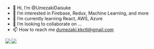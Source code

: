 - 👋 Hi, I’m @UmezakiDaisuke
- 👀 I’m interested in Firebase, Redux, Machine Learning, and more
- 🌱 I’m currently learning React, AWS, Azure
- 💞️ I’m looking to collaborate on ...
- 📫 How to reach me dumezaki.kkctl@gmail.com

<!--- Github Stats Card --->
<a href="https://github.com/UmezakiDiasuke/github-readme-stats">
  <img align="left" src="https://github-readme-stats.vercel.app/api?username=UmezakiDaisuke&show_icons=true&count_private=true&theme=tokyonight" />
</a>
<!--- Github Languages Card --->
<a href="https://github.com/UmezakiDiasuke/github-readme-stats">
  <img align="left" src="https://github-readme-stats.vercel.app/api/top-langs/?username=UmezakiDaisuke&layout=compact&theme=tokyonight" />
</a>
<!---
UmezakiDaisuke/UmezakiDaisuke is a ✨ special ✨ repository because its `README.md` (this file) appears on your GitHub profile.
You can click the Preview link to take a look at your changes.
--->
